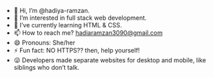 - 👋 Hi, I’m @hadiya-ramzan.
- 👀 I’m interested in full stack web development.
- 🌱 I’ve currently learning HTML & CSS.
- 📫 How to reach me? hadiaramzan3090@gmail.com
- 😄 Pronouns: She/her
- ⚡ Fun fact: NO HTTPS?? then, help yourself!
- 😜  Developers made separate websites for desktop and mobile, like siblings who don’t talk. 

<!---
hadiya-ramzan/hadiya-ramzan is a ✨ special ✨ repository because its `README.md` (this file) appears on your GitHub profile.
You can click the Preview link to take a look at your changes.
--->
